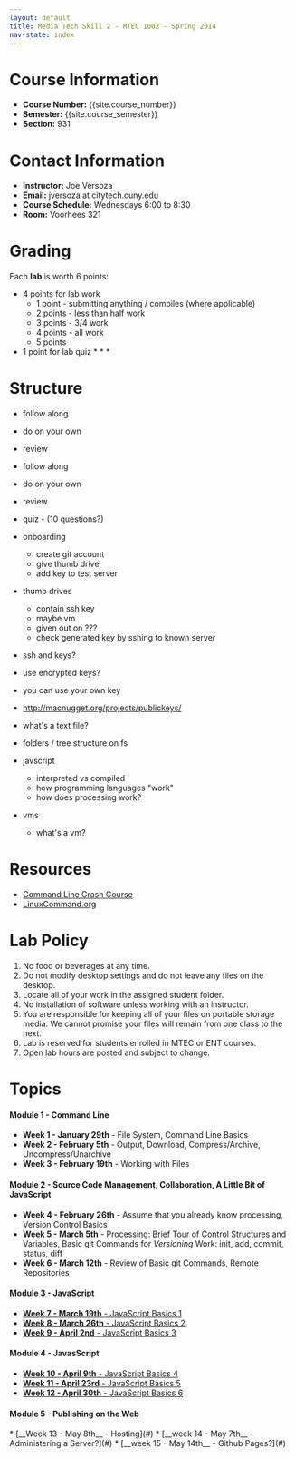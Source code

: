 ```yaml
---
layout: default
title: Media Tech Skill 2 - MTEC 1002 - Spring 2014
nav-state: index
---
```

<a name="contact-info"></a>

Course Information
====
* __Course Number:__ {{site.course_number}}
* __Semester:__ {{site.course_semester}}
* __Section:__ 931

<a name="contact-info"></a>

Contact Information
====
* __Instructor:__ Joe Versoza
* __Email:__ jversoza at citytech.cuny.edu
* __Course Schedule:__ Wednesdays 6:00 to 8:30
* __Room:__ Voorhees 321



<a name="grading"></a>

Grading
====
Each __lab__ is worth 6 points:
* 4 points for lab work
	* 1 point - submitting anything / compiles (where applicable)
	* 2 points - less than half work
	* 3 points - 3/4 work
	* 4 points - all work
	* 5 points
* 1 point for lab quiz
	* 
	* 
	* 

Structure
====
* follow along 
* do on your own
* review
* follow along 
* do on your own
* review
* quiz  - (10 questions?)

* onboarding
	* create git account
	* give thumb drive
	* add key to test server
* thumb drives 
	* contain ssh key
	* maybe vm
	* given out on ???
	* check generated key by sshing to known server
* ssh and keys?
* use encrypted keys?
* you can use your own key
* http://macnugget.org/projects/publickeys/
* what's a text file?
* folders / tree structure on fs
* javscript
	* interpreted vs compiled
	* how programming languages "work"
	* how does processing work?
* vms
	* what's a vm?

<a name="resources"></a>

Resources
====
* [Command Line Crash Course](http://cli.learncodethehardway.org/book/)
* [LinuxCommand.org](http://linuxcommand.org/lc3_resources.php)

<a name="lab"></a>

Lab Policy
====
1. No food or beverages at any time.
2. Do not modify desktop settings and do not leave any files on the desktop.
3. Locate all of your work in the assigned student folder.
4. No installation of software unless working with an instructor.
5. You are responsible for keeping all of your files on portable storage media. We cannot promise your files will remain from one class to the next.
6. Lab is reserved for students enrolled in MTEC or ENT courses.
7. Open lab hours are posted and subject to change.

<a name="topics"></a>

Topics
====

<h4 class='module-title'>Module 1 - Command Line</h4>

* __Week 1 - January 29th__ - File System, Command Line Basics
* __Week 2 - February 5th__ - Output, Download, Compress/Archive, Uncompress/Unarchive
* __Week 3 - February 19th__ - Working with Files

<h4 class='module-title'>Module 2 - Source Code Management, Collaboration, A Little Bit of JavaScript</h4>

* __Week 4 - February 26th__ - Assume that you already know processing, Version Control Basics
* __Week 5 - March 5th__ - Processing: Brief Tour of Control Structures and Variables, Basic git Commands for _Versioning_ Work: init, add, commit, status, diff
* __Week 6 - March 12th__ - Review of Basic git Commands, Remote Repositories

<h4 class='module-title'>Module 3 - JavaScript</h4>

* [__Week 7 - March 19th__ - JavaScript Basics 1](#)
* [__Week 8 - March 26th__ - JavaScript Basics 2](#)
* [__Week 9 - April 2nd__ - JavaScript Basics 3](#)

<h4 class='module-title'>Module 4 - JavasScript</h4>

* [__Week 10 - April 9th__ - JavaScript Basics 4](#)
* [__Week 11 - April 23rd__ - JavaScript Basics 5](#)
* [__Week 12 - April 30th__ - JavaScript Basics 6](#)

<h4 class='module-title'>Module 5 - Publishing on the Web</h4>
* [__Week 13 - May 8th__ - Hosting](#)
* [__week 14 - May 7th__ - Administering a Server?](#)
* [__week 15 - May 14th__ - Github Pages?](#)



<script>
$(document).ready(function() {
	var m = $('.module-title')
	$('.module-title + ul li').click(function () {
		var m = $(this).find('>ul');
		m.toggle();
		return false;
	});
});
 
</script>


